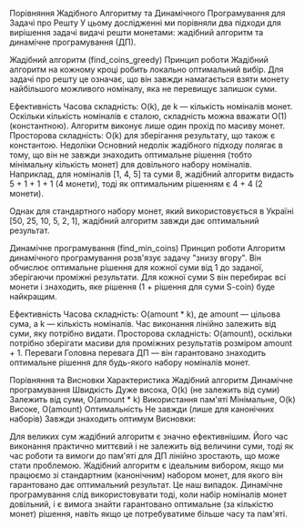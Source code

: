 Порівняння Жадібного Алгоритму та Динамічного Програмування для Задачі про Решту
У цьому дослідженні ми порівняли два підходи для вирішення задачі видачі решти монетами: жадібний алгоритм та динамічне програмування (ДП).

Жадібний алгоритм (find_coins_greedy)
Принцип роботи
Жадібний алгоритм на кожному кроці робить локально оптимальний вибір. Для задачі про решту це означає, що він завжди намагається взяти монету найбільшого можливого номіналу, яка не перевищує залишок суми.

Ефективність
Часова складність: O(k), де k — кількість номіналів монет. Оскільки кількість номіналів є сталою, складність можна вважати O(1) (константною). Алгоритм виконує лише один прохід по масиву монет.
Просторова складність: O(k) для зберігання результату, що також є константою.
Недоліки
Основний недолік жадібного підходу полягає в тому, що він не завжди знаходить оптимальне рішення (тобто мінімальну кількість монет) для довільного набору номіналів. Наприклад, для номіналів [1, 4, 5] та суми 8, жадібний алгоритм видасть 5 + 1 + 1 + 1 (4 монети), тоді як оптимальним рішенням є 4 + 4 (2 монети).

Однак для стандартного набору монет, який використовується в Україні [50, 25, 10, 5, 2, 1], жадібний алгоритм завжди дає оптимальний результат.

Динамічне програмування (find_min_coins)
Принцип роботи
Алгоритм динамічного програмування розв'язує задачу "знизу вгору". Він обчислює оптимальне рішення для кожної суми від 1 до заданої, зберігаючи проміжні результати. Для кожної суми S він перебирає всі монети і знаходить, яке рішення (1 + рішення для суми S-coin) буде найкращим.

Ефективність
Часова складність: O(amount * k), де amount — цільова сума, а k — кількість номіналів. Час виконання лінійно залежить від суми, яку потрібно видати.
Просторова складність: O(amount), оскільки потрібно зберігати масиви для проміжних результатів розміром amount + 1.
Переваги
Головна перевага ДП — він гарантовано знаходить оптимальне рішення для будь-якого набору номіналів монет.

Порівняння та Висновки
Характеристика	Жадібний алгоритм	Динамічне програмування
Швидкість	Дуже висока, O(k) (не залежить від суми)	Залежить від суми, O(amount * k)
Використання пам'яті	Мінімальне, O(k)	Високе, O(amount)
Оптимальність	Не завжди (лише для канонічних наборів)	Завжди знаходить оптимум
Висновки:

Для великих сум жадібний алгоритм є значно ефективнішим. Його час виконання практично миттєвий і не залежить від величини суми, тоді як час роботи та вимоги до пам'яті для ДП лінійно зростають, що може стати проблемою.
Жадібний алгоритм є ідеальним вибором, якщо ми працюємо зі стандартним (канонічним) набором монет, для якого він гарантовано дає оптимальний результат. Це наш випадок.
Динамічне програмування слід використовувати тоді, коли набір номіналів монет довільний, і є вимога знайти гарантовано оптимальне (за кількістю монет) рішення, навіть якщо це потребуватиме більше часу та пам'яті.
